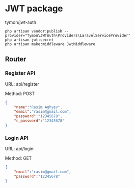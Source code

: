 # JWT package

tymon/jwt-auth

```shell
php artisan vendor:publish --provider="Tymon\JWTAuth\Providers\LaravelServiceProvider"
php artisan jwt:secret
php artisan make:middleware JwtMiddleware
```
## Router

### Register API

URL: api/register

Method: POST
```json
{
    "name":"Rasim Aghyev",
    "email":"rasim@gmail.com",
    "password":"12345678",
    "c_password":"12345678"
}
```

### Login API
URL: api/login

Method: GET
```json
{
    "email":"rasim@gmail.com",
    "password":"12345678"
}
```

